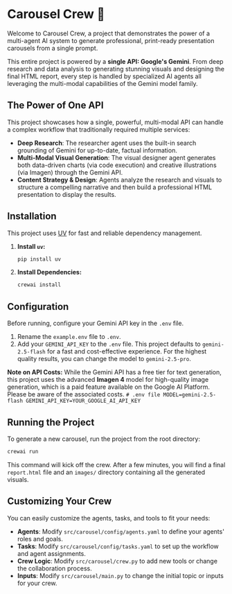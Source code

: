 # Carousel Crew 🎠

Welcome to Carousel Crew, a project that demonstrates the power of a multi-agent AI system to generate professional, print-ready presentation carousels from a single prompt.

This entire project is powered by a **single API: Google's Gemini**. From deep research and data analysis to generating stunning visuals and designing the final HTML report, every step is handled by specialized AI agents all leveraging the multi-modal capabilities of the Gemini model family.

## The Power of One API

This project showcases how a single, powerful, multi-modal API can handle a complex workflow that traditionally required multiple services:

-   **Deep Research**: The researcher agent uses the built-in search grounding of Gemini for up-to-date, factual information.
-   **Multi-Modal Visual Generation**: The visual designer agent generates both data-driven charts (via code execution) and creative illustrations (via Imagen) through the Gemini API.
-   **Content Strategy & Design**: Agents analyze the research and visuals to structure a compelling narrative and then build a professional HTML presentation to display the results.

## Installation

This project uses [UV](https://docs.astral.sh/uv/) for fast and reliable dependency management.

1.  **Install `uv`:**
    ```bash
    pip install uv
    ```
2.  **Install Dependencies:**
    ```bash
    crewai install
    ```

## Configuration

Before running, configure your Gemini API key in the `.env` file.

1.  Rename the `example.env` file to `.env`.
2.  Add your `GEMINI_API_KEY` to the `.env` file. This project defaults to `gemini-2.5-flash` for a fast and cost-effective experience. For the highest quality results, you can change the model to `gemini-2.5-pro`.

**Note on API Costs:** While the Gemini API has a free tier for text generation, this project uses the advanced **Imagen 4** model for high-quality image generation, which is a paid feature available on the Google AI Platform. Please be aware of the associated costs.
    ```
    # .env file
    MODEL=gemini-2.5-flash
    GEMINI_API_KEY=YOUR_GOOGLE_AI_API_KEY
    ```

## Running the Project

To generate a new carousel, run the project from the root directory:

```bash
crewai run
```

This command will kick off the crew. After a few minutes, you will find a final `report.html` file and an `images/` directory containing all the generated visuals.

## Customizing Your Crew

You can easily customize the agents, tasks, and tools to fit your needs:

-   **Agents**: Modify `src/carousel/config/agents.yaml` to define your agents' roles and goals.
-   **Tasks**: Modify `src/carousel/config/tasks.yaml` to set up the workflow and agent assignments.
-   **Crew Logic**: Modify `src/carousel/crew.py` to add new tools or change the collaboration process.
-   **Inputs**: Modify `src/carousel/main.py` to change the initial topic or inputs for your crew.